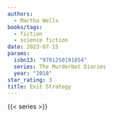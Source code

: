 ```yaml
---
authors:
  - Martha Wells
books/tags:
  - fiction
  - science fiction
date: 2023-07-15
params:
  isbn13: "9781250191854"
  series: The Murderbot Diaries
  year: "2018"
star_rating: 3
title: Exit Strategy
---
```


<!--more-->

{{< series >}}